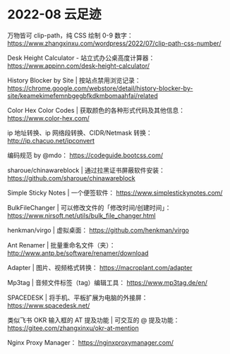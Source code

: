 # 2022-08 云足迹

万物皆可 clip-path，纯 CSS 绘制 0-9 数字：
https://www.zhangxinxu.com/wordpress/2022/07/clip-path-css-number/

Desk Height Calculator - 站立式办公桌高度计算器：
https://www.appinn.com/desk-height-calculator/

History Blocker by Site | 按站点禁用浏览记录：
https://chrome.google.com/webstore/detail/history-blocker-by-site/keamekimefemnbgegbfkdkmbomaahfai/related

Color Hex Color Codes | 获取颜色的各种形式代码及其他信息：
https://www.color-hex.com/

ip 地址转换、ip 网络段转换、CIDR/Netmask 转换：
http://ip.chacuo.net/ipconvert

编码规范 by @mdo：
https://codeguide.bootcss.com/

sharoue/chinawareblock | 通过拉黑证书屏蔽软件安装：
https://github.com/sharoue/chinawareblock

Simple Sticky Notes | 一个便签软件：
https://www.simplestickynotes.com/

BulkFileChanger | 可以修改文件的「修改时间/创建时间」：
https://www.nirsoft.net/utils/bulk_file_changer.html

henkman/virgo | 虚拟桌面：
https://github.com/henkman/virgo

Ant Renamer | 批量重命名文件（夹）：
http://www.antp.be/software/renamer/download

Adapter | 图片、视频格式转换：
https://macroplant.com/adapter

Mp3tag | 音频文件标签（tag）编辑工具：
https://www.mp3tag.de/en/

SPACEDESK | 将手机、平板扩展为电脑的外接屏： 
https://www.spacedesk.net/

类似飞书 OKR 输入框的 AT 提及功能 | 可交互的 @ 提及功能：
https://gitee.com/zhangxinxu/okr-at-mention

Nginx Proxy Manager：
https://nginxproxymanager.com/

